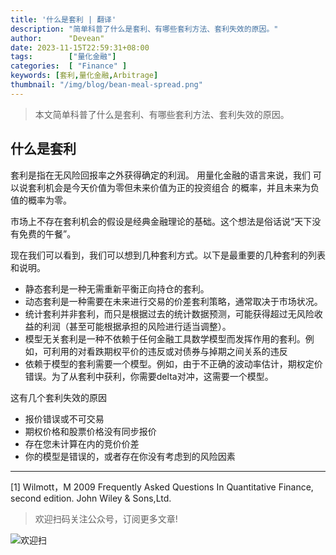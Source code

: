 ```yaml
---
title: '什么是套利 | 翻译'
description: "简单科普了什么是套利、有哪些套利方法、套利失效的原因。"
author:      "Devean"
date: 2023-11-15T22:59:31+08:00
tags:        ["量化金融"]
categories:  [ "Finance" ]
keywords: [套利,量化金融,Arbitrage]
thumbnail: "/img/blog/bean-meal-spread.png"
---
```


> 本文简单科普了什么是套利、有哪些套利方法、套利失效的原因。

## 什么是套利

套利是指在无风险回报率之外获得确定的利润。 用量化金融的语言来说，我们 可以说套利机会是今天价值为零但未来价值为正的投资组合 的概率，并且未来为负值的概率为零。


市场上不存在套利机会的假设是经典金融理论的基础。这个想法是俗话说“天下没有免费的午餐”。

现在我们可以看到，我们可以想到几种套利方式。以下是最重要的几种套利的列表和说明。
+ 静态套利是一种无需重新平衡正向持仓的套利。
+ 动态套利是一种需要在未来进行交易的价差套利策略，通常取决于市场状况。
+ 统计套利并非套利，而只是根据过去的统计数据预测，可能获得超过无风险收益的利润（甚至可能根据承担的风险进行适当调整）。
+ 模型无关套利是一种不依赖于任何金融工具数学模型而发挥作用的套利。例如，可利用的对看跌期权平价的违反或对债券与掉期之间关系的违反
+ 依赖于模型的套利需要一个模型。例如，由于不正确的波动率估计，期权定价错误。为了从套利中获利，你需要delta对冲，这需要一个模型。


这有几个套利失效的原因
+ 报价错误或不可交易
+ 期权价格和股票价格没有同步报价
+ 存在您未计算在内的竞价价差
+ 你的模型是错误的，或者存在你没有考虑到的风险因素


-------

[1] Wilmott，M 2009 Frequently Asked Questions In Quantitative Finance, second edition. John Wiley & Sons,Ltd.


> 欢迎扫码关注公众号，订阅更多文章!

![欢迎扫](/img/public-plantform-qr.png)